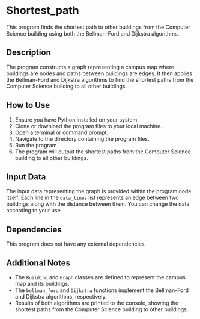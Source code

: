 # Shortest_path

This program finds the shortest path to other buildings from the Computer Science building using both the Bellman-Ford and Dijkstra algorithms.

## Description

The program constructs a graph representing a campus map where buildings are nodes and paths between buildings are edges. It then applies the Bellman-Ford and Dijkstra algorithms to find the shortest paths from the Computer Science building to all other buildings.

## How to Use

1. Ensure you have Python installed on your system.
2. Clone or download the program files to your local machine.
3. Open a terminal or command prompt.
4. Navigate to the directory containing the program files.
5. Run the program
6. The program will output the shortest paths from the Computer Science building to all other buildings.

## Input Data

The input data representing the graph is provided within the program code itself. Each line in the `data_lines` list represents an edge between two buildings along with the distance between them. You can change the data according to your use 

## Dependencies

This program does not have any external dependencies.

## Additional Notes

- The `Building` and `Graph` classes are defined to represent the campus map and its buildings.
- The `bellman_ford` and `Dijkstra` functions implement the Bellman-Ford and Dijkstra algorithms, respectively.
- Results of both algorithms are printed to the console, showing the shortest paths from the Computer Science building to other buildings.



